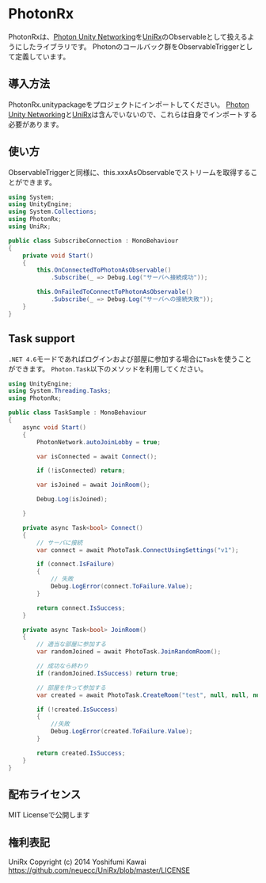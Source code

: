 # PhotonRx

PhotonRxは、[Photon Unity Networking](https://www-jp.exitgames.com/ja/PUN)を[UniRx](https://github.com/neuecc/UniRx)のObservableとして扱えるようにしたライブラリです。
Photonのコールバック群をObservableTriggerとして定義しています。

## 導入方法

PhotonRx.unitypackageをプロジェクトにインポートしてください。
[Photon Unity Networking](https://www-jp.exitgames.com/ja/PUN)と[UniRx](https://github.com/neuecc/UniRx)は含んでいないので、これらは自身でインポートする必要があります。

## 使い方

ObservableTriggerと同様に、this.xxxAsObservableでストリームを取得することができます。

```csharp
using System;
using UnityEngine;
using System.Collections;
using PhotonRx;
using UniRx;

public class SubscribeConnection : MonoBehaviour
{
    private void Start()
    {
        this.OnConnectedToPhotonAsObservable()
            .Subscribe(_ => Debug.Log("サーバへ接続成功"));

        this.OnFailedToConnectToPhotonAsObservable()
            .Subscribe(_ => Debug.Log("サーバへの接続失敗"));
    }
}

```

## Task support

`.NET 4.6`モードであればログインおよび部屋に参加する場合に`Task`を使うことができます。
`Photon.Task`以下のメソッドを利用してください。

```cs
using UnityEngine;
using System.Threading.Tasks;
using PhotonRx;

public class TaskSample : MonoBehaviour
{
    async void Start()
    {
        PhotonNetwork.autoJoinLobby = true;

        var isConnected = await Connect();

        if (!isConnected) return;

        var isJoined = await JoinRoom();

        Debug.Log(isJoined);

    }

    private async Task<bool> Connect()
    {
        // サーバに接続
        var connect = await PhotoTask.ConnectUsingSettings("v1");

        if (connect.IsFailure)
        {
            // 失敗
            Debug.LogError(connect.ToFailure.Value);
        }

        return connect.IsSuccess;
    }

    private async Task<bool> JoinRoom()
    {
        // 適当な部屋に参加する
        var randomJoined = await PhotoTask.JoinRandomRoom();

        // 成功なら終わり
        if (randomJoined.IsSuccess) return true;

        // 部屋を作って参加する
        var created = await PhotoTask.CreateRoom("test", null, null, null);

        if (!created.IsSuccess)
        {
            //失敗
            Debug.LogError(created.ToFailure.Value);
        }

        return created.IsSuccess;
    }
}
```

## 配布ライセンス

MIT Licenseで公開します


## 権利表記

UniRx Copyright (c) 2014 Yoshifumi Kawai  https://github.com/neuecc/UniRx/blob/master/LICENSE
